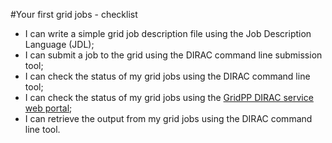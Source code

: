 #Your first grid jobs - checklist

* I can write a simple grid job description file using the Job Description Language (JDL);
* I can submit a job to the grid using the DIRAC command line submission tool;
* I can check the status of my grid jobs using the DIRAC command line tool;
* I can check the status of my grid jobs using the
[GridPP DIRAC service web portal](https://dirac.gridpp.ac.uk/DIRAC);
* I can retrieve the output from my grid jobs using the DIRAC command line tool.
